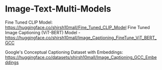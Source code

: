 # Image-Text-Multi-Models

Fine Tuned CLIP Model: https://huggingface.co/shirsh10mall/Fine_Tuned_CLIP_Model
Fine Tuned Image Captioning (ViT-BERT) Model - https://huggingface.co/shirsh10mall/Image_Captioning_FineTune_ViT_BERT_GCC

Google's Conceptual Captioning Dataset with Embeddings: https://huggingface.co/datasets/shirsh10mall/Image_Captioning_GCC_Embeddings
